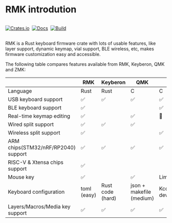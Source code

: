 # RMK introdution

<div class="badge-container" style="display: flex; gap: 0.5rem; align-items: center; justify-content: start;   margin: 1rem 0;">

<div>

[![Crates.io](https://img.shields.io/crates/v/rmk)](https://crates.io/crates/rmk)

</div>
<div>

[![Docs](https://img.shields.io/docsrs/rmk)](https://docs.rs/rmk/latest/rmk/)

</div>
<div>

[![Build](https://github.com/haobogu/rmk/actions/workflows/build.yml/badge.svg)](https://github.com/HaoboGu/rmk/actions)

</div>

</div>

RMK is a Rust keyboard firmware crate with lots of usable features, like layer support, dynamic keymap, vial support, BLE wireless, etc, makes firmware customization easy and accessible.

The following table compares features available from RMK, Keyberon, QMK and ZMK:

|  | RMK | Keyberon | QMK | ZMK |
| --- | --- | --- | --- | --- |
| Language | Rust | Rust | C | C |
| USB keyboard support | ✅ | ✅ | ✅ | ✅ |
| BLE keyboard support | ✅ |  |  | ✅ |
| Real-time keymap editing | ✅ |  | ✅ | 🚧 |
| Wired split support | ✅ | ✅ | ✅ |  |
| Wireless split support | ✅ |  |  | ✅ |
| ARM chips(STM32/nRF/RP2040) support | ✅ | ✅ | ✅ | ✅ |
| RISC-V & Xtensa chips support | ✅ |  |  |  |
| Mouse key | ✅ |  | ✅ | Limited |
| Keyboard configuration | toml (easy) | Rust code (hard) | json + makefile (medium) | Kconfig + devicetree(hard) |
| Layers/Macros/Media key support | ✅ | ✅ | ✅ | ✅ |
